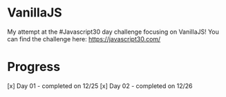 # VanillaJS

My attempt at the #Javascript30 day challenge focusing on VanillaJS! You can find the challenge here: https://javascript30.com/


# Progress
[x] Day 01 - completed on 12/25
[x] Day 02 - completed on 12/26
